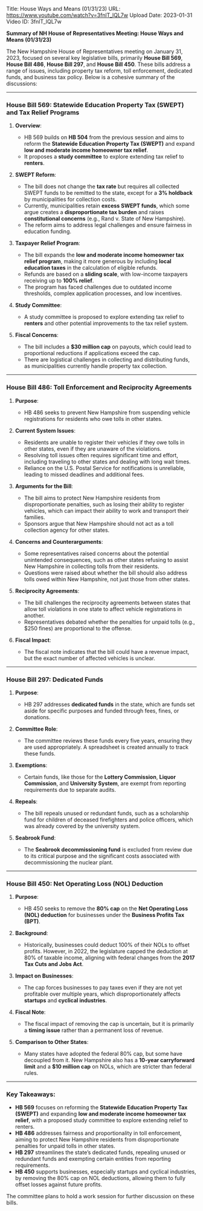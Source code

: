 Title: House Ways and Means (01/31/23)
URL: https://www.youtube.com/watch?v=3fnlT_lQL7w
Upload Date: 2023-01-31
Video ID: 3fnlT_lQL7w

**Summary of NH House of Representatives Meeting: House Ways and Means (01/31/23)**

The New Hampshire House of Representatives meeting on January 31, 2023, focused on several key legislative bills, primarily **House Bill 569**, **House Bill 486**, **House Bill 297**, and **House Bill 450**. These bills address a range of issues, including property tax reform, toll enforcement, dedicated funds, and business tax policy. Below is a cohesive summary of the discussions:

---

### **House Bill 569: Statewide Education Property Tax (SWEPT) and Tax Relief Programs**
1. **Overview**:
   - HB 569 builds on **HB 504** from the previous session and aims to reform the **Statewide Education Property Tax (SWEPT)** and expand **low and moderate income homeowner tax relief**.
   - It proposes a **study committee** to explore extending tax relief to **renters**.

2. **SWEPT Reform**:
   - The bill does not change the **tax rate** but requires all collected SWEPT funds to be remitted to the state, except for a **3% holdback** by municipalities for collection costs.
   - Currently, municipalities retain **excess SWEPT funds**, which some argue creates a **disproportionate tax burden** and raises **constitutional concerns** (e.g., Rand v. State of New Hampshire).
   - The reform aims to address legal challenges and ensure fairness in education funding.

3. **Taxpayer Relief Program**:
   - The bill expands the **low and moderate income homeowner tax relief program**, making it more generous by including **local education taxes** in the calculation of eligible refunds.
   - Refunds are based on a **sliding scale**, with low-income taxpayers receiving up to **100% relief**.
   - The program has faced challenges due to outdated income thresholds, complex application processes, and low incentives.

4. **Study Committee**:
   - A study committee is proposed to explore extending tax relief to **renters** and other potential improvements to the tax relief system.

5. **Fiscal Concerns**:
   - The bill includes a **$30 million cap** on payouts, which could lead to proportional reductions if applications exceed the cap.
   - There are logistical challenges in collecting and distributing funds, as municipalities currently handle property tax collection.

---

### **House Bill 486: Toll Enforcement and Reciprocity Agreements**
1. **Purpose**:
   - HB 486 seeks to prevent New Hampshire from suspending vehicle registrations for residents who owe tolls in other states.

2. **Current System Issues**:
   - Residents are unable to register their vehicles if they owe tolls in other states, even if they are unaware of the violations.
   - Resolving toll issues often requires significant time and effort, including traveling to other states and dealing with long wait times.
   - Reliance on the U.S. Postal Service for notifications is unreliable, leading to missed deadlines and additional fees.

3. **Arguments for the Bill**:
   - The bill aims to protect New Hampshire residents from disproportionate penalties, such as losing their ability to register vehicles, which can impact their ability to work and transport their families.
   - Sponsors argue that New Hampshire should not act as a toll collection agency for other states.

4. **Concerns and Counterarguments**:
   - Some representatives raised concerns about the potential unintended consequences, such as other states refusing to assist New Hampshire in collecting tolls from their residents.
   - Questions were raised about whether the bill should also address tolls owed within New Hampshire, not just those from other states.

5. **Reciprocity Agreements**:
   - The bill challenges the reciprocity agreements between states that allow toll violations in one state to affect vehicle registrations in another.
   - Representatives debated whether the penalties for unpaid tolls (e.g., $250 fines) are proportional to the offense.

6. **Fiscal Impact**:
   - The fiscal note indicates that the bill could have a revenue impact, but the exact number of affected vehicles is unclear.

---

### **House Bill 297: Dedicated Funds**
1. **Purpose**:
   - HB 297 addresses **dedicated funds** in the state, which are funds set aside for specific purposes and funded through fees, fines, or donations.

2. **Committee Role**:
   - The committee reviews these funds every five years, ensuring they are used appropriately. A spreadsheet is created annually to track these funds.

3. **Exemptions**:
   - Certain funds, like those for the **Lottery Commission**, **Liquor Commission**, and **University System**, are exempt from reporting requirements due to separate audits.

4. **Repeals**:
   - The bill repeals unused or redundant funds, such as a scholarship fund for children of deceased firefighters and police officers, which was already covered by the university system.

5. **Seabrook Fund**:
   - The **Seabrook decommissioning fund** is excluded from review due to its critical purpose and the significant costs associated with decommissioning the nuclear plant.

---

### **House Bill 450: Net Operating Loss (NOL) Deduction**
1. **Purpose**:
   - HB 450 seeks to remove the **80% cap** on the **Net Operating Loss (NOL) deduction** for businesses under the **Business Profits Tax (BPT)**.

2. **Background**:
   - Historically, businesses could deduct 100% of their NOLs to offset profits. However, in 2022, the legislature capped the deduction at 80% of taxable income, aligning with federal changes from the **2017 Tax Cuts and Jobs Act**.

3. **Impact on Businesses**:
   - The cap forces businesses to pay taxes even if they are not yet profitable over multiple years, which disproportionately affects **startups** and **cyclical industries**.

4. **Fiscal Note**:
   - The fiscal impact of removing the cap is uncertain, but it is primarily a **timing issue** rather than a permanent loss of revenue.

5. **Comparison to Other States**:
   - Many states have adopted the federal 80% cap, but some have decoupled from it. New Hampshire also has a **10-year carryforward limit** and a **$10 million cap** on NOLs, which are stricter than federal rules.

---

### **Key Takeaways**:
- **HB 569** focuses on reforming the **Statewide Education Property Tax (SWEPT)** and expanding **low and moderate income homeowner tax relief**, with a proposed study committee to explore extending relief to renters.
- **HB 486** addresses fairness and proportionality in toll enforcement, aiming to protect New Hampshire residents from disproportionate penalties for unpaid tolls in other states.
- **HB 297** streamlines the state’s dedicated funds, repealing unused or redundant funds and exempting certain entities from reporting requirements.
- **HB 450** supports businesses, especially startups and cyclical industries, by removing the 80% cap on NOL deductions, allowing them to fully offset losses against future profits.

The committee plans to hold a work session for further discussion on these bills.